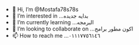 - 👋 Hi, I’m @Mostafa78s78s
- 👀 I’m interested in ...بدايه جديده
- 🌱 I’m currently learning ...البرمجه
- 💞️ I’m looking to collaborate on ...اكون مطور برامج
- 📫 How to reach me ...٠١١١٧٧٥٦١٤٦

<!---
Mostafa78s78s/Mostafa78s78s is a ✨ special ✨ repository because its `README.md` (this file) appears on your GitHub profile.
You can click the Preview link to take a look at your changes.
--->
